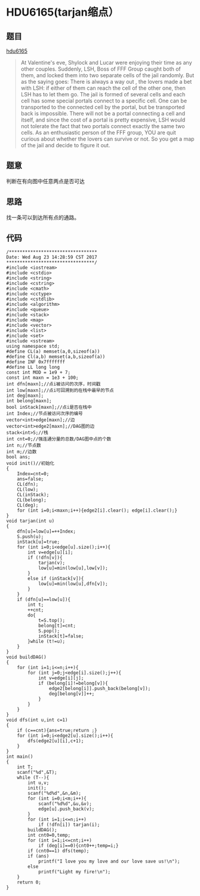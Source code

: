 # HDU6165(tarjan缩点）   
## 题目
[hdu6165](http://acm.hdu.edu.cn/showproblem.php?pid=6165)  
>At Valentine's eve, Shylock and Lucar were enjoying their time as any other couples. Suddenly, LSH, Boss of FFF Group caught both of them, and locked them into two separate cells of the jail randomly. But as the saying goes: There is always a way out , the lovers made a bet with LSH: if either of them can reach the cell of the other one, then LSH has to let them go.
The jail is formed of several cells and each cell has some special portals connect to a specific cell. One can be transported to the connected cell by the portal, but be transported back is impossible. There will not be a portal connecting a cell and itself, and since the cost of a portal is pretty expensive, LSH would not tolerate the fact that two portals connect exactly the same two cells.
As an enthusiastic person of the FFF group, YOU are quit curious about whether the lovers can survive or not. So you get a map of the jail and decide to figure it out.  
## 题意  
判断在有向图中任意两点是否可达  
## 思路  
找一条可以到达所有点的通路。  
## 代码  
```
/*********************************
Date: Wed Aug 23 14:28:59 CST 2017
*********************************/
#include <iostream>
#include <cstdio>
#include <string>
#include <cstring>
#include <cmath>
#include <cctype>
#include <cstdlib>
#include <algorithm>
#include <queue>
#include <stack>
#include <map>
#include <vector>
#include <list>
#include <set>
#include <sstream>
using namespace std;
#define CL(a) memset(a,0,sizeof(a))
#define Cl(a,b) memset(a,b,sizeof(a))
#define INF 0x7fffffff
#define LL long long
const int MOD = 1e9 + 7;
const int maxn = 1e3 + 100;
int dfn[maxn];//点i被访问的次序，时间戳
int low[maxn];//点i可回溯到的在栈中最早的节点
int deg[maxn];
int belong[maxn];
bool inStack[maxn];//点i是否在栈中
int Index;//节点被访问次序的编号
vector<int>edge[maxn];//边
vector<int>edge2[maxn];//DAG图的边
stack<int>S;//栈
int cnt=0;//强连通分量的总数/DAG图中点的个数
int n;//节点数
int m;//边数
bool ans;
void init()//初始化
{
	Index=cnt=0;
	ans=false;
	CL(dfn);
	CL(low);
	CL(inStack);
	CL(belong);
	CL(deg);
	for (int i=0;i<maxn;i++){edge2[i].clear(); edge[i].clear();}
}
void tarjan(int u)
{
	dfn[u]=low[u]=++Index;
	S.push(u);
	inStack[u]=true;
	for (int i=0;i<edge[u].size();i++){
		int v=edge[u][i];
		if (!dfn[v]){
			tarjan(v);
			low[u]=min(low[u],low[v]);
		}
		else if (inStack[v]){
			low[u]=min(low[u],dfn[v]);
		}
	}
	if (dfn[u]==low[u]){
		int t;
		++cnt;
		do{
			t=S.top();
			belong[t]=cnt;
			S.pop();
			inStack[t]=false;
		}while (t!=u);
	}
}
void buildDAG()
{
	for (int i=1;i<=n;i++){
		for (int j=0;j<edge[i].size();j++){
			int v=edge[i][j];
			if (belong[i]!=belong[v]){
				edge2[belong[i]].push_back(belong[v]);
				deg[belong[v]]++;
			}
		}
	}
}
void dfs(int u,int c=1)
{
	if (c==cnt){ans=true;return ;}
	for (int i=0;i<edge2[u].size();i++){
		dfs(edge2[u][i],c+1);
	}
}
int main()
{
	int T;
	scanf("%d",&T);
	while (T--){
		int u,v;
		init();
		scanf("%d%d",&n,&m);
		for (int i=0;i<m;i++){
			scanf("%d%d",&u,&v);
			edge[u].push_back(v);
		}
		for (int i=1;i<=n;i++)
			if (!dfn[i]) tarjan(i);
		buildDAG();
		int cnt0=0,temp;
		for (int i=1;i<=cnt;i++) 
			if (deg[i]==0){cnt0++;temp=i;}
		if (cnt0==1) dfs(temp);
		if (ans)
			printf("I love you my love and our love save us!\n");
		else
			printf("Light my fire!\n");
	}
	return 0;
}

``` 

